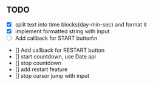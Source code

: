 ## TODO

- [x] split text into time blocks(day-min-sec) and format it
- [x] implement formatted string with input  
- [ ] Add callback for START button\n  
- [] Add callback for RESTART button 
- [] start countdown, use Date api   
- [] stop countdown  
- [] add restart feature 
- [] stop cursor jump with input 